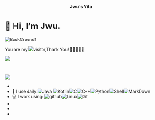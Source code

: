 

<center> <b>Jwu`s Vita</b> </center>

# 👋 Hi, I’m Jwu.



![BackGround1](.\img\熊猫.svg)

You are my <img src=https://profile-counter.glitch.me/all-smile/count.svg></img>visitor,Thank You! 🎉🎉🎉🎉🎉


<div class="imgGroup">
	<div class="state.vercel">
	<img src=https://github-readme-stats.vercel.app/api?username=295173098&show_icons=true&theme=tokyonight></img>
	</div>
</div>

​	
<div class="state.vercel">
	<div class="strongCenter">
	<img src=https://github-readme-stats.vercel.app/api/top-langs/?username=295173098&layout=compact&theme=tokyonight></img>
	</div>
</div>


- 
- 🚀 I use daily:![Java](https://img.shields.io/badge/Java-ED8B00?style=for-the-badge&logo=java&logoColor=white) ![Kotlin](https://img.shields.io/badge/Kotlin-0095D5?&style=for-the-badge&logo=kotlin&logoColor=white)![C](https://img.shields.io/badge/C-00599C?style=for-the-badge&logo=c&logoColor=white)![C++](https://img.shields.io/badge/C%2B%2B-00599C?style=for-the-badge&logo=c%2B%2B&logoColor=white)![Python](https://img.shields.io/badge/Python-14354C?style=for-the-badge&logo=python&logoColor=white)![Shell](https://img.shields.io/badge/Shell_Script-121011?style=for-the-badge&logo=gnu-bash&logoColor=white)![MarkDown](https://img.shields.io/badge/Markdown-000000?style=for-the-badge&logo=markdown&logoColor=white)
- 💻 I work using: ![github](https://img.shields.io/badge/GitHub-100000?style=for-the-badge&logo=github&logoColor=white)![Linux](https://img.shields.io/badge/Linux-FCC624?style=for-the-badge&logo=linux&logoColor=black)![Git](https://img.shields.io/badge/GIT-E44C30?style=for-the-badge&logo=git&logoColor=white)
- 
- 
- 





